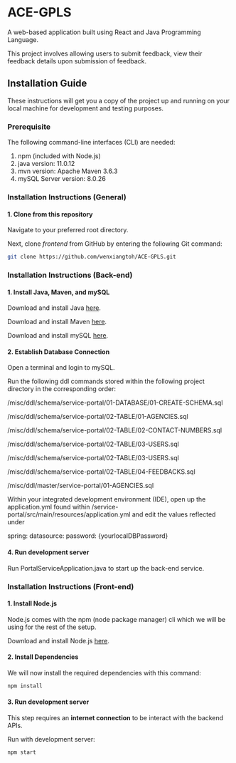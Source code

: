 # ACE-GPLS
A web-based application built using React and Java Programming Language.

This project involves allowing users to submit feedback, view their feedback details upon submission of feedback.

## Installation Guide

These instructions will get you a copy of the project up and running on your local machine for development and testing purposes.

### Prerequisite

The following command-line interfaces (CLI) are needed:

1. npm (included with Node.js)
2. java version: 11.0.12
3. mvn version: Apache Maven 3.6.3
4. mySQL Server version: 8.0.26

### Installation Instructions (General)

#### 1. Clone from this repository

Navigate to your preferred root directory.

Next, clone _frontend_ from GitHub by entering the following Git command:

```bash
git clone https://github.com/wenxiangtoh/ACE-GPLS.git
```

### Installation Instructions (Back-end)

#### 1. Install Java, Maven, and mySQL

Download and install Java [here](https://www.oracle.com/java/technologies/downloads).

Download and install Maven [here](https://maven.apache.org/download.cgi).

Download and install mySQL [here](https://dev.mysql.com/downloads/mysql/).

#### 2. Establish Database Connection

Open a terminal and login to mySQL.

Run the following ddl commands stored within the following project directory in the corresponding order:

/misc/ddl/schema/service-portal/01-DATABASE/01-CREATE-SCHEMA.sql

/misc/ddl/schema/service-portal/02-TABLE/01-AGENCIES.sql

/misc/ddl/schema/service-portal/02-TABLE/02-CONTACT-NUMBERS.sql

/misc/ddl/schema/service-portal/02-TABLE/03-USERS.sql

/misc/ddl/schema/service-portal/02-TABLE/03-USERS.sql

/misc/ddl/schema/service-portal/02-TABLE/04-FEEDBACKS.sql

/misc/ddl/master/service-portal/01-AGENCIES.sql

Within your integrated development environment (IDE), open up the application.yml found within /service-portal/src/main/resources/application.yml 
and edit the values reflected under 

 spring:
  datasource:
    password: {yourlocalDBPassword}

#### 4. Run development server

Run PortalServiceApplication.java to start up the back-end service.

### Installation Instructions (Front-end)

#### 1. Install Node.js

Node.js comes with the npm (node package manager) cli which we will be using for the rest of the setup.

Download and install Node.js [here](https://nodejs.org/en/download/).

#### 2. Install Dependencies

We will now install the required dependencies with this command:

```bash
npm install
```

#### 3. Run development server

This step requires an **internet connection** to be interact with the backend APIs.

Run with development server:

```bash
npm start
```